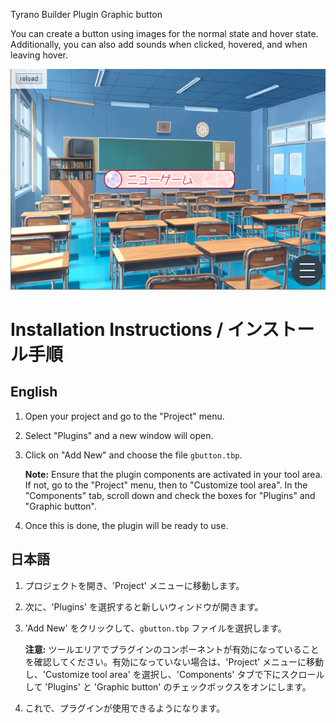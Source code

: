 Tyrano Builder Plugin Graphic button

You can create a button using images for the normal state and hover state. Additionally, you can also add sounds when clicked, hovered, and when leaving hover.

![gbuttoncapture](gbutton.gif)

# Installation Instructions / インストール手順

## English

1. Open your project and go to the "Project" menu.
2. Select "Plugins" and a new window will open.
3. Click on "Add New" and choose the file `gbutton.tbp`.
   
   **Note:** Ensure that the plugin components are activated in your tool area. If not, go to the "Project" menu, then to "Customize tool area". In the "Components" tab, scroll down and check the boxes for "Plugins" and "Graphic button".

4. Once this is done, the plugin will be ready to use.

## 日本語

1. プロジェクトを開き、'Project' メニューに移動します。
2. 次に、'Plugins' を選択すると新しいウィンドウが開きます。
3. 'Add New' をクリックして、`gbutton.tbp` ファイルを選択します。
   
   **注意:** ツールエリアでプラグインのコンポーネントが有効になっていることを確認してください。有効になっていない場合は、'Project' メニューに移動し、'Customize tool area' を選択し、'Components' タブで下にスクロールして 'Plugins' と 'Graphic button' のチェックボックスをオンにします。

4. これで、プラグインが使用できるようになります。
